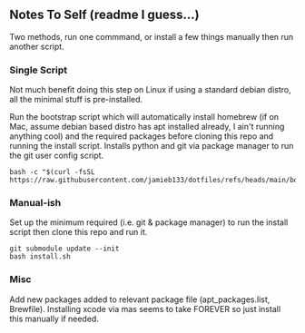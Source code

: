 ## Notes To Self (readme I guess...)

Two methods, run one commmand, or install a few things manually then run another script.

### Single Script
Not much benefit doing this step on Linux if using a standard debian distro, all the minimal stuff is pre-installed.

Run the bootstrap script which will automatically install homebrew (if on Mac, assume debian based distro has apt installed already, I ain't running anything cool) and the required packages before cloning this repo and running the install script.
Installs python and git via package manager to run the git user config script.
```
bash -c "$(curl -fsSL https://raw.githubusercontent.com/jamieb133/dotfiles/refs/heads/main/bootstrap.sh)"
```

### Manual-ish
Set up the minimum required (i.e. git & package manager) to run the install script then clone this repo and run it.
```
git submodule update --init
bash install.sh
```

### Misc
Add new packages added to relevant package file (apt_packages.list, Brewfile).
Installing xcode via mas seems to take FOREVER so just install this manually if needed.

